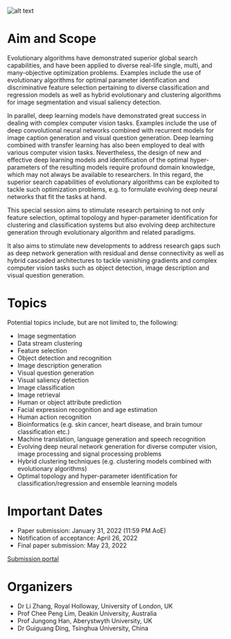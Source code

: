 ![alt text](http://url/to/img.png)

# Aim and Scope

Evolutionary algorithms have demonstrated superior global search capabilities, and have been applied to diverse real-life single, multi, and many-objective optimization problems. Examples include the use of evolutionary algorithms for optimal parameter identification and discriminative feature selection pertaining to diverse classification and regression models as well as hybrid evolutionary and clustering algorithms for image segmentation and visual saliency detection.

In parallel, deep learning models have demonstrated great success in dealing with complex computer vision tasks. Examples include the use of deep convolutional neural networks combined with recurrent models for image caption generation and visual question generation. Deep learning combined with transfer learning has also been employed to deal with various computer vision tasks. Nevertheless, the design of new and effective deep learning models and identification of the optimal hyper-parameters of the resulting models require profound domain knowledge, which may not always be available to researchers. In this regard, the superior search capabilities of evolutionary algorithms can be exploited to tackle such optimization problems, e.g. to formulate evolving deep neural networks that fit the tasks at hand.

This special session aims to stimulate research pertaining to not only feature selection, optimal topology and hyper-parameter identification for clustering and classification systems but also evolving deep architecture generation through evolutionary algorithm and related paradigms. 

It also aims to stimulate new developments to address research gaps such as deep network generation with residual and dense connectivity as well as hybrid cascaded architectures to tackle vanishing gradients and complex computer vision tasks such as object detection, image description and visual question generation.

# Topics

Potential topics include, but are not limited to, the following:

-	Image segmentation 
-	Data stream clustering
-	Feature selection
-	Object detection and recognition
-	Image description generation
-	Visual question generation
-	Visual saliency detection
-	Image classification
-	Image retrieval 
-	Human or object attribute prediction
-	Facial expression recognition and age estimation
-	Human action recognition
-	Bioinformatics (e.g. skin cancer, heart disease, and brain tumour classification etc.)
-	Machine translation, language generation and speech recognition
-	Evolving deep neural network generation for diverse computer vision, image processing and signal processing problems
-	Hybrid clustering techniques (e.g. clustering models combined with evolutionary algorithms)
-	Optimal topology and hyper-parameter identification for classification/regression and ensemble learning models

# Important Dates

-	Paper submission: January 31, 2022 (11:59 PM AoE)
-	Notification of acceptance: April 26, 2022
-	Final paper submission: May 23, 2022

[Submission portal](https://wcci2022.org/submission/)

# Organizers

- Dr Li Zhang, Royal Holloway, University of London, UK
- Prof Chee Peng Lim, Deakin University, Australia
- Prof Jungong Han, Aberystwyth University, UK
- Dr Guiguang Ding, Tsinghua University, China

